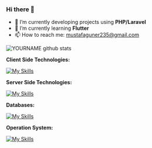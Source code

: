 ### Hi there 👋

- 🔭 I’m currently developing projects using **PHP/Laravel**
- 🌱 I’m currently learning **Flutter**
- 📫 How to reach me: mustafaguner235@gmail.com

![YOURNAME github stats](https://github-readme-stats.vercel.app/api?username=mustafa-guner&show_icons=true&hide_border=false)


**Client Side Technologies:**

[![My Skills](https://skillicons.dev/icons?i=js,html,css,react,vuejs,jquery)](https://skillicons.dev)

**Server Side Technologies:**

[![My Skills](https://skillicons.dev/icons?i=laravel,php,nodejs,expressjs)](https://skillicons.dev)


**Databases:**

[![My Skills](https://skillicons.dev/icons?i=mysql,mongodb)](https://skillicons.dev)


**Operation System:**

[![My Skills](https://skillicons.dev/icons?i=ubuntu)](https://skillicons.dev)
